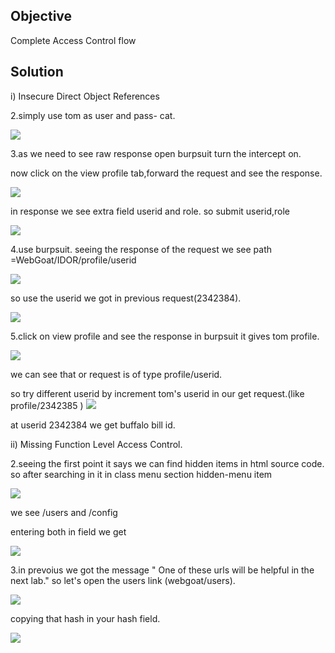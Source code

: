 ## Objective

Complete Access Control flow

## Solution

i) Insecure Direct Object References

2.simply use tom as user and pass- cat.

![](idor2.png)

3.as we need to see raw response open burpsuit
turn the intercept on.

now click on the view profile tab,forward the request and see the response.

![](idor3r.png)

in response we see extra field userid and role.
so submit userid,role

![](idor3.png)

4.use burpsuit.
seeing the response of the request we see path =WebGoat/IDOR/profile/userid

![](idor4r.png)

so use the userid we got in previous request(2342384).


![](idor4.png)

5.click on view profile and see the response in burpsuit it gives tom profile.


![](idor5r.png)

we can see that or request is of type profile/userid.

so try different userid by increment tom's userid in our get request.(like profile/2342385 )
![](idor5.png)

at userid 2342384  we get buffalo bill id.

ii) Missing Function Level Access Control.

2.seeing the first point it says we can find hidden items in html source code.
so after searching in it in class menu section hidden-menu item 

![](mflac2r.png)

we see /users and /config

entering both in field we get

![](mflac2.png)


3.in prevoius we got the message " One of these urls will be helpful in the next lab."
so let's open the users link (webgoat/users).

![](mflac3r.png)

copying that hash in your hash field.

![](mflac3.png)

